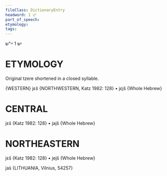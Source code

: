 ```yaml
---
fileClass: DictionaryEntry
headword: יש 1
part_of_speech: 
etymology: 
tags: 
---
```

יש 1
יי"ש

ETYMOLOGY
===========
Original tzere shortened in a closed syllable.

{WESTERN}
jɛš {NORTHWESTERN, Katz 1982: 128}
	•	jɛjš {Whole Hebrew}

CENTRAL
========

jɛš {Katz 1982: 128}
	•	jajš {Whole Hebrew}

NORTHEASTERN
==============

jɛš {Katz 1982: 128}
	•	jejš {Whole Hebrew}

jas̀ {LITHUANIA, Vilnius, 54257}
